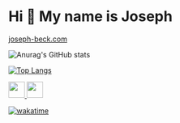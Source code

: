 Hi 👋 My name is Joseph
=======================

[joseph-beck.com](http://joseph-beck.com/)

![Anurag's GitHub stats](https://github-readme-stats.vercel.app/api?username=joseph-beck&show_icons=true&theme=gruvbox&card_width=500)

[![Top Langs](https://github-readme-stats.vercel.app/api/top-langs/?username=joseph-beck&theme=gruvbox&layout=compact&langs_count=10&card_width=500)](https://github.com/anuraghazra/github-readme-stats)

<!-- [![willianrod's wakatime stats](https://github-readme-stats.vercel.app/api/wakatime?username=@josephbeck&theme=gruvbox)](https://github.com/anuraghazra/github-readme-stats) -->

<p align="left"> <a href="https://www.github.com/joseph-beck" target="_blank" rel="noreferrer"> <picture> <source media="(prefers-color-scheme: dark)" srcset="https://raw.githubusercontent.com/danielcranney/readme-generator/main/public/icons/socials/github-dark.svg" /> <source media="(prefers-color-scheme: light)" srcset="https://raw.githubusercontent.com/danielcranney/readme-generator/main/public/icons/socials/github.svg" /> <img src="https://raw.githubusercontent.com/danielcranney/readme-generator/main/public/icons/socials/github.svg" width="32" height="32" /> </picture> </a> <a href="https://www.linkedin.com/in/josephbbeck/" target="_blank" rel="noreferrer"> <picture> <source media="(prefers-color-scheme: dark)" srcset="https://raw.githubusercontent.com/danielcranney/readme-generator/main/public/icons/socials/linkedin-dark.svg" /> <source media="(prefers-color-scheme: light)" srcset="https://raw.githubusercontent.com/danielcranney/readme-generator/main/public/icons/socials/linkedin.svg" /> <img src="https://raw.githubusercontent.com/danielcranney/readme-generator/main/public/icons/socials/linkedin.svg" width="32" height="32" /> </picture> </a></p>

[![wakatime](https://wakatime.com/badge/user/dec28cc6-f3de-448d-8de6-c4d95a3140ac.svg)](https://wakatime.com/@josephbeck)
